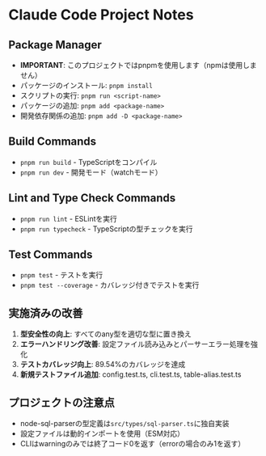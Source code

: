 # Claude Code Project Notes

## Package Manager
- **IMPORTANT**: このプロジェクトではpnpmを使用します（npmは使用しません）
- パッケージのインストール: `pnpm install`
- スクリプトの実行: `pnpm run <script-name>`
- パッケージの追加: `pnpm add <package-name>`
- 開発依存関係の追加: `pnpm add -D <package-name>`

## Build Commands
- `pnpm run build` - TypeScriptをコンパイル
- `pnpm run dev` - 開発モード（watchモード）

## Lint and Type Check Commands
- `pnpm run lint` - ESLintを実行
- `pnpm run typecheck` - TypeScriptの型チェックを実行

## Test Commands
- `pnpm test` - テストを実行
- `pnpm test --coverage` - カバレッジ付きでテストを実行

## 実施済みの改善
1. **型安全性の向上**: すべてのany型を適切な型に置き換え
2. **エラーハンドリング改善**: 設定ファイル読み込みとパーサーエラー処理を強化
3. **テストカバレッジ向上**: 89.54%のカバレッジを達成
4. **新規テストファイル追加**: config.test.ts, cli.test.ts, table-alias.test.ts

## プロジェクトの注意点
- node-sql-parserの型定義は`src/types/sql-parser.ts`に独自実装
- 設定ファイルは動的インポートを使用（ESM対応）
- CLIはwarningのみでは終了コード0を返す（errorの場合のみ1を返す）